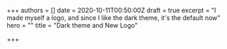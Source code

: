 +++
authors = []
date = 2020-10-11T00:50:00Z
draft = true
excerpt = "I made myself a logo, and since I like the dark theme, it's the default now"
hero = ""
title = "Dark theme and New Logo"

+++
